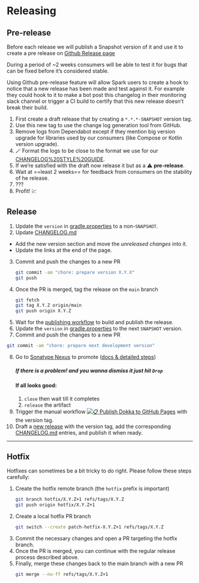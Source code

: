 # Releasing

## Pre-release

Before each release we will publish a Snapshot version of it and use it to create a pre release on [Github Release page](https://github.com/adevinta/spark-android/releases)

During a period of ~2 weeks consumers will be able to test it for bugs that can be fixed before it’s considered stable.

Using Github pre-release feature will allow Spark users to create a hook to notice that a new release has been made and test against it.
For example they could hook to it to make a bot post this changelog in their monitoring slack channel or trigger a CI build to certify that this new release doesn’t break their build.

1. First create a draft release that by creating a `*.*.*-SNAPSHOT` version tag.
2. Use this new tag to use the change log generation tool from GitHub.
3. Remove logs from Dependabot except if they mention big version upgrade for libraries used by our consumers (like Compose or Kotlin version upgrade).
5. 🪄 Format the logs to be close to the format we use for our [CHANGELOG%20STYLE%20GUIDE](./docs/CHANGELOG%20STYLE%20GUIDE.md).
6. If we’re satisfied with the draft now release it but as a ⚠️ **pre-release**.
7. Wait at ==least 2 weeks== for feedback from consumers on the stability of he release.
8. ???
9. Profit! 💹

## Release

1. Update the `version` in [gradle.properties](https://github.com/adevinta/spark-android/blob/main/gradle.properties) to a non-`SNAPSHOT`.
2. Update [CHANGELOG.md](https://github.com/adevinta/spark-android/blob/main/CHANGELOG.md)
- Add the new version section and move the *unreleased changes* into it.
- Update the links at the end of the page.
3. Commit and push the changes to a new PR
   ```bash
   git commit -am "chore: prepare version X.Y.X"
   git push
   ```
4. Once the PR is merged, tag the release on the `main` branch
   ```bash
   git fetch
   git tag X.Y.Z origin/main
   git push origin X.Y.Z
   ```
5. Wait for the [publishing workflow](https://github.com/adevinta/spark-android/actions/workflows/publish.yml) to build and publish the release.
6. Update the `version` in [gradle.properties](https://github.com/adevinta/spark-android/blob/main/gradle.properties) to the next `SNAPSHOT` version.
7. Commit and push the changes to a new PR
  ```bash
  git commit -am "chore: prepare next development version"
  ```
8. Go to [Sonatype Nexus](https://s01.oss.sonatype.org/) to promote ([docs & detailed steps](https://central.sonatype.org/publish/release/))
   ##### If there is a problem! and you wanna dismiss it just hit `Drop`
   #### If all looks good:
    1. `close` then wait till it completes
    2. `release` the artifact
9. Trigger the manual workflow [![📋 Publish Dokka to GitHub Pages](https://github.com/adevinta/spark-android/actions/workflows/dokka.yml/badge.svg)](https://github.com/adevinta/spark-android/actions/workflows/dokka.yml) with the version tag.
10. Draft a [new release](https://github.com/adevinta/spark-android/releases/new) with the version tag, add the corresponding [CHANGELOG.md](https://github.com/adevinta/spark-android/blob/main/CHANGELOG.md) entries, and publish it when ready.

---

## Hotfix

Hotfixes can sometimes be a bit tricky to do right. Please follow these steps carefully:

1. Create the hotfix remote branch (the `hotfix` prefix is important)
   ```bash
   git branch hotfix/X.Y.Z+1 refs/tags/X.Y.Z
   git push origin hotfix/X.Y.Z+1
   ```
2. Create a local hotfix PR branch
   ```bash
   git switch --create patch-hotfix-X.Y.Z+1 refs/tags/X.Y.Z
   ```
3. Commit the necessary changes and open a PR targeting the hotfix branch.
4. Once the PR is merged, you can continue with the regular release process described above.
5. Finally, merge these changes back to the main branch with a new PR
   ```bash
   git merge --no-ff refs/tags/X.Y.Z+1
   ```
